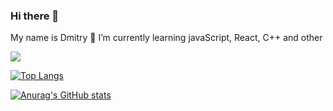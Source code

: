 ### Hi there 👋
My name is Dmitry 
🌱 I’m currently learning javaScript, React, C++ and other

![](https://komarev.com/ghpvc/?username=dmitrygomberg)

[![Top Langs](https://github-readme-stats.vercel.app/api/top-langs/?username=dmitrygomberg&layout=compact)](https://github.com/dmitrygomberg/github-readme-stats)

[![Anurag's GitHub stats](https://github-readme-stats.vercel.app/api?username=dmitrygomberg)](https://github.com/dmitrygomberg/github-readme-stats&theme=radical)
<!--
**DmitryGomberg/dmitrygomberg** is a ✨ _special_ ✨ repository because its `README.md` (this file) appears on your GitHub profile.

Here are some ideas to get you started:

- 🔭 I’m currently working on ...
- 🌱 I’m currently learning ...
- 👯 I’m looking to collaborate on ...
- 🤔 I’m looking for help with ...
- 💬 Ask me about ...
- 📫 How to reach me: ...
- 😄 Pronouns: ...
- ⚡ Fun fact: ...
-->
